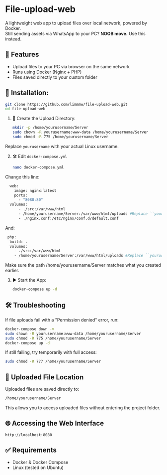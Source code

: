 # File-upload-web

A lightweight web app to upload files over local network, powered by Docker.  
Still sending assets via WhatsApp to your PC? **NOOB move.** Use this instead.

## 🚀 Features
- Upload files to your PC via browser on the same network
- Runs using Docker (Nginx + PHP)
- Files saved directly to your custom folder

## 🔧 Installation:
```bash
git clone https://github.com/limmmw/file-upload-web.git
cd file-upload-web
```
1. 📁 Create the Upload Directory:
   ```bash
   mkdir -p /home/yourusername/Server
   sudo chown -R yourusername:www-data /home/yourusername/Server
   sudo chmod -R 775 /home/yourusername/Server

Replace ``yourusername`` with your actual Linux username.

2. 🛠 Edit ``docker-compose.yml``
   ```bash
   nano docker-compose.yml

Change this line:
```bash
  web:
    image: nginx:latest
    ports:
      - "8080:80"
  volumes:
      - ./src:/var/www/html
      - /home/yourusername/Server:/var/www/html/uploads #Replace ``yourusername`` with your actual Linux username.
      - ./nginx.conf:/etc/nginx/conf.d/default.conf
```
And:
  ```bash
   php:
    build: .
    volumes:
      - ./src:/var/www/html
      - /home/yourusername/Server:/var/www/html/uploads #Replace ``yourusername`` with your actual Linux username.
```
Make sure the path /home/yourusername/Server matches what you created earlier.

3. ▶️ Start the App:
   ```bash
   docker-compose up -d

## 🛠️ Troubleshooting
If file uploads fail with a "Permission denied" error, run:
```bash
docker-compose down -v
sudo chown -R yourusername:www-data /home/yourusername/Server
sudo chmod -R 775 /home/yourusername/Server
docker-compose up -d
```
If still failing, try temporarily with full access:
```bash
sudo chmod -R 777 /home/yourusername/Server
```

## 📂 Uploaded File Location
Uploaded files are saved directly to:
```bash
/home/yourusername/Server
```
This allows you to access uploaded files without entering the project folder.

## 🌐 Accessing the Web Interface
```http://localhost:8080```


## ✅ Requirements
- Docker & Docker Compose
- Linux (tested on Ubuntu)


